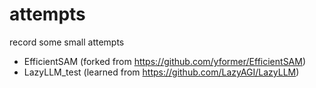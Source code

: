 # attempts
record some small attempts

- EfficientSAM (forked from https://github.com/yformer/EfficientSAM)
- LazyLLM_test (learned from https://github.com/LazyAGI/LazyLLM)
